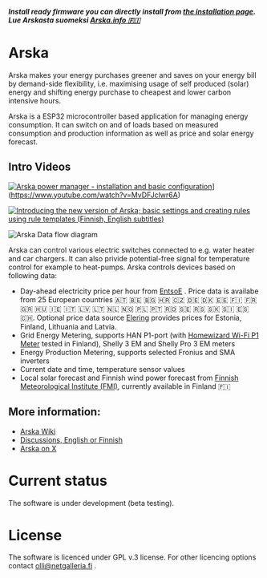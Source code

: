 ***Install ready firmware you can directly install from [the installation page](https://iot.netgalleria.fi/arska-install/).*** 
***Lue Arskasta suomeksi [Arska.info 🇫🇮](https://arska.info)***

# Arska
Arska makes your energy purchases greener and saves on your energy bill by demand-side flexibility, i.e. maximising usage of self produced (solar) energy and shifting energy purchase to cheapest and lower carbon intensive hours.

Arska is a ESP32 microcontroller based application for managing energy consumption. It can switch on and of loads based on measured consumption and production information as well as price and solar energy forecast. 
 
## Intro Videos 

[![Arska power manager - installation and basic configuration](https://github.com/Netgalleria/arska-node/assets/1752838/3d59ae0b-1a02-47c2-97b4-c399720c3787)](https://www.youtube.com/watch?v=MvDFJclwr6A)](https://www.youtube.com/watch?v=MvDFJclwr6A)

[![Introducing the new version of Arska; basic settings and creating rules using rule templates (Finnish, English subtitles)](https://github.com/Netgalleria/arska-node/assets/1752838/39256ebc-ec60-4826-a3b2-3e6431a00345)](https://www.youtube.com/watch?v=BFsiXRxTFBo)

![Arska Data flow diagram](https://github.com/Netgalleria/arska-node/assets/1752838/55de61ea-fe19-416d-bdfe-feb6becbf8b7)



Arska can control various electric switches connected to e.g. water heater and car chargers. It can also privide potential-free signal for temperature control for example to heat-pumps. Arska controls devices based on following data:
- Day-ahead electricity price per hour from [EntsoE](https://transparency.entsoe.eu/) . Price data is availabe from 25 European countries 🇦🇹 🇧🇪 🇧🇬 🇭🇷 🇨🇿 🇩🇪 🇩🇰 🇪🇪 🇫🇮 🇫🇷 🇬🇷 🇭🇺 🇮🇪 🇮🇹 🇱🇻 🇱🇹 🇳🇱 🇳🇴 🇵🇱 🇵🇹 🇷🇴 🇸🇪 🇷🇸 🇸🇰 🇸🇮 🇪🇸 🇨🇭. Optional price data source [Elering](https://dashboard.elering.ee/assets/api-doc.html)  provides prices for Estonia, Finland, Lithuania and Latvia. 
- Grid Energy Metering, supports HAN P1-port (with [Homewizard Wi-Fi P1 Meter]([url](https://www.homewizard.com/shop/wi-fi-p1-meter/)) tested in Finland), Shelly 3 EM and Shelly Pro 3 EM meters
- Energy Production Metering, supports selected Fronius and SMA inverters
- Current date and time, temperature sensor values
- Local solar forecast and Finnish wind power forecast from [Finnish Meteorological Institute (FMI)](https://www.ilmatieteenlaitos.fi/aurinko-ja-tuulivoimaennuste), currently available in Finland 🇫🇮

## More information:
- [Arska Wiki](https://github.com/Netgalleria/arska-node/wiki) 
- [Discussions, English or Finnish](https://github.com/Netgalleria/arska-node/discussions) 
- [Arska on X](https://twitter.com/ArskaEnergy)

# Current status
The software is under development (beta testing). 
# License 
The software is licenced under GPL v.3 license. For other licencing options contact olli@netgalleria.fi .


